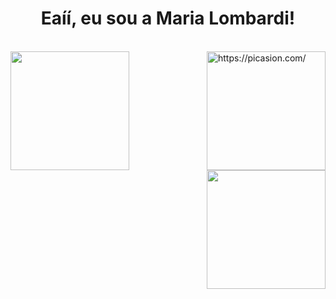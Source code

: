 <div align="center"><strong>
  <h1>Eaíí, eu sou a Maria Lombardi!</h1>
</strong></div>

<div><br>
    <a href="https://github.com/duda30">
    <img height="190em" align="left" src="https://github-readme-stats.vercel.app/api?username=duda30&show_icons=true&theme=dracula&include_all_commits=true&count_private=true"/>
    <a href="https://picasion.com/"><img src="https://i.picasion.com/pic92/63287e7dd4ebfac3b55a2ddce3604aa2.gif" width="190" align="right" height="190" border="0" alt="https://picasion.com/" /></a><br /><a href="https://picasion.com/"></a> 
</div>
  
<br></br>
<br></br> 
<br></br>
  
 <div>
  <h2></h2>
  <img height="190em" align="right"  src="https://github-readme-stats.vercel.app/api/top-langs/?username=duda30&layout=compact&langs_count=7&theme=dracula">
 </div>
